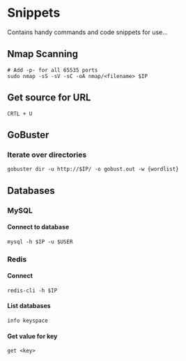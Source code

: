 # Snippets
Contains handy commands and code snippets for use...

## Nmap Scanning
```
# Add -p- for all 65535 ports
sudo nmap -sS -sV -sC -oA nmap/<filename> $IP
```

## Get source for URL

```
CRTL + U
```

## GoBuster

### Iterate over directories
```
gobuster dir -u http://$IP/ -o gobust.out -w {wordlist}
```

## Databases
### MySQL

#### Connect to database

```
mysql -h $IP -u $USER
```

### Redis
#### Connect
```
redis-cli -h $IP
```

#### List databases
```
info keyspace
```

#### Get value for key
```
get <key>
```